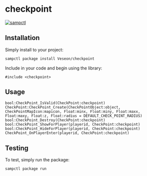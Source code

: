 # checkpoint

[![sampctl](https://img.shields.io/badge/sampctl-checkpoint-2f2f2f.svg?style=for-the-badge)](https://github.com/Veseon/checkpoint)

<!--
Short description of your library, why it's useful, some examples, pictures or
videos. Link to your forum release thread too.

Remember: You can use "forumfmt" to convert this readme to forum BBCode!

What the sections below should be used for:

`## Installation`: Leave this section un-edited unless you have some specific
additional installation procedure.

`## Testing`: Whether your library is tested with a simple `main()` and `print`,
unit-tested, or demonstrated via prompting the player to connect, you should
include some basic information for users to try out your code in some way.

And finally, maintaining your version number`:

* Follow [Semantic Versioning](https://semver.org/)
* When you release a new version, update `VERSION` and `git tag` it
* Versioning is important for sampctl to use the version control features

Happy Pawning!
-->

## Installation

Simply install to your project:

```bash
sampctl package install Veseon/checkpoint
```

Include in your code and begin using the library:

```pawn
#include <checkpoint>
```

## Usage

<!--
Write your code documentation or examples here. If your library is documented in
the source code, direct users there. If not, list your API and describe it well
in this section. If your library is passive and has no API, simply omit this
section.
-->

```pawn
bool:CheckPoint_IsValid(CheckPoint:checkpoint)
CheckPoint:CheckPoint_Create(CheckPointObject:object, CheckPointMapIcon:mapicon, Float:minx, Float:miny, Float:maxx, Float:maxy, Float:z, Float:radius = DEFAULT_CHECK_POINT_RADIUS)
bool:CheckPoint_Destroy(CheckPoint:checkpoint)
bool:CheckPoint_ShowForPlayer(playerid, CheckPoint:checkpoint)
bool:CheckPoint_HideForPlayer(playerid, CheckPoint:checkpoint)
CheckPoint_OnPlayerEnter(playerid, CheckPoint:checkpoint)
```

## Testing

<!--
Depending on whether your package is tested via in-game "demo tests" or
y_testing unit-tests, you should indicate to readers what to expect below here.
-->

To test, simply run the package:

```bash
sampctl package run
```
